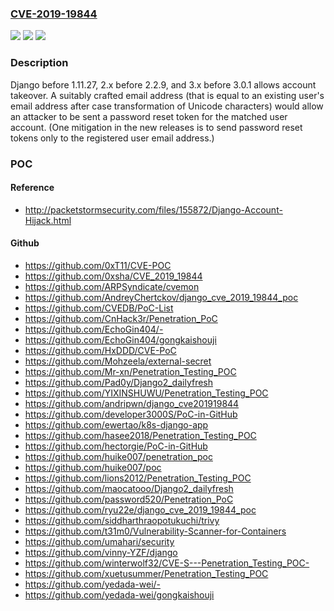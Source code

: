 ### [CVE-2019-19844](https://cve.mitre.org/cgi-bin/cvename.cgi?name=CVE-2019-19844)
![](https://img.shields.io/static/v1?label=Product&message=n%2Fa&color=blue)
![](https://img.shields.io/static/v1?label=Version&message=n%2Fa&color=blue)
![](https://img.shields.io/static/v1?label=Vulnerability&message=n%2Fa&color=brighgreen)

### Description

Django before 1.11.27, 2.x before 2.2.9, and 3.x before 3.0.1 allows account takeover. A suitably crafted email address (that is equal to an existing user's email address after case transformation of Unicode characters) would allow an attacker to be sent a password reset token for the matched user account. (One mitigation in the new releases is to send password reset tokens only to the registered user email address.)

### POC

#### Reference
- http://packetstormsecurity.com/files/155872/Django-Account-Hijack.html

#### Github
- https://github.com/0xT11/CVE-POC
- https://github.com/0xsha/CVE_2019_19844
- https://github.com/ARPSyndicate/cvemon
- https://github.com/AndreyChertckov/django_cve_2019_19844_poc
- https://github.com/CVEDB/PoC-List
- https://github.com/CnHack3r/Penetration_PoC
- https://github.com/EchoGin404/-
- https://github.com/EchoGin404/gongkaishouji
- https://github.com/HxDDD/CVE-PoC
- https://github.com/Mohzeela/external-secret
- https://github.com/Mr-xn/Penetration_Testing_POC
- https://github.com/Pad0y/Django2_dailyfresh
- https://github.com/YIXINSHUWU/Penetration_Testing_POC
- https://github.com/andripwn/django_cve201919844
- https://github.com/developer3000S/PoC-in-GitHub
- https://github.com/ewertao/k8s-django-app
- https://github.com/hasee2018/Penetration_Testing_POC
- https://github.com/hectorgie/PoC-in-GitHub
- https://github.com/huike007/penetration_poc
- https://github.com/huike007/poc
- https://github.com/lions2012/Penetration_Testing_POC
- https://github.com/maocatooo/Django2_dailyfresh
- https://github.com/password520/Penetration_PoC
- https://github.com/ryu22e/django_cve_2019_19844_poc
- https://github.com/siddharthraopotukuchi/trivy
- https://github.com/t31m0/Vulnerability-Scanner-for-Containers
- https://github.com/umahari/security
- https://github.com/vinny-YZF/django
- https://github.com/winterwolf32/CVE-S---Penetration_Testing_POC-
- https://github.com/xuetusummer/Penetration_Testing_POC
- https://github.com/yedada-wei/-
- https://github.com/yedada-wei/gongkaishouji

